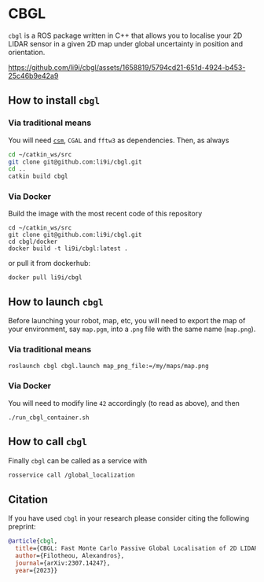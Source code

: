 # CBGL

`cbgl` is a ROS package written in C++ that allows you to localise your 2D
LIDAR sensor in a given 2D map under global uncertainty in position and
orientation.

<!--
Click on the image for a brief demo
[![CBGL in Willowgarage](https://img.youtube.com/vi/DkKdxFNJG4g/maxresdefault.jpg)](https://youtu.be/DkKdxFNJG4g)
-->


https://github.com/li9i/cbgl/assets/1658819/5794cd21-651d-4924-b453-25c46b9e42a9

## How to install `cbgl`

### Via traditional means

You will need [`csm`](https://github.com/AndreaCensi/csm), `CGAL` and `fftw3`
as dependencies. Then, as always

```sh
cd ~/catkin_ws/src
git clone git@github.com:li9i/cbgl.git
cd ..
catkin build cbgl
```

### Via Docker


Build the image with the most recent code of this repository

```
cd ~/catkin_ws/src
git clone git@github.com:li9i/cbgl.git
cd cbgl/docker
docker build -t li9i/cbgl:latest .
```

or pull it from dockerhub:

```
docker pull li9i/cbgl
```


## How to launch `cbgl`

Before launching your robot, map, etc, you will need to export the map of your
environment, say `map.pgm`, into a .`png` file with the same name (`map.png`).

### Via traditional means

```sh
roslaunch cbgl cbgl.launch map_png_file:=/my/maps/map.png
```

### Via Docker

You will need to modify line `42` accordingly (to read as above), and then

```
./run_cbgl_container.sh
```

## How to call `cbgl`

Finally `cbgl` can be called as a service with

```sh
rosservice call /global_localization
```


## Citation
If you have used `cbgl` in your research please consider citing the following preprint:

```bibtex
@article{cbgl,
  title={CBGL: Fast Monte Carlo Passive Global Localisation of 2D LIDAR Sensor},
  author={Filotheou, Alexandros},
  journal={arXiv:2307.14247},
  year={2023}}
